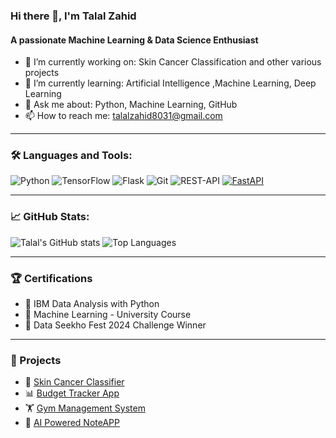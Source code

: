 ### Hi there 👋, I'm Talal Zahid
#### A passionate Machine Learning & Data Science Enthusiast

- 🔭 I’m currently working on: Skin Cancer Classification and other various projects
- 🌱 I’m currently learning: Artificial Intelligence ,Machine Learning, Deep Learning
- 💬 Ask me about: Python, Machine Learning, GitHub
- 📫 How to reach me: talalzahid8031@gmail.com

---

### 🛠️ Languages and Tools:
![Python](https://img.shields.io/badge/Python-3670A0?style=for-the-badge&logo=python&logoColor=ffdd54)
![TensorFlow](https://img.shields.io/badge/TensorFlow-FF6F00?style=for-the-badge&logo=tensorflow&logoColor=white)
![Flask](https://img.shields.io/badge/Flask-FFFFFF?style=for-the-badge&logo=flask&logoColor=red)
![Git](https://img.shields.io/badge/Git-F05032?style=for-the-badge&logo=git&logoColor=white)
![REST-API](https://img.shields.io/badge/REST_API-gray?style=for-the-badge&logo=rest&logoColor=black)
[![FastAPI](https://img.shields.io/badge/FastAPI-009688?style=for-the-badge&logo=fastapi&logoColor=white)](https://fastapi.tiangolo.com/)




---

### 📈 GitHub Stats:
![Talal's GitHub stats](https://github-readme-stats.vercel.app/api?username=TalalZahid&show_icons=true&theme=tokyonight)
![Top Languages](https://github-readme-stats.vercel.app/api/top-langs/?username=TalalZahid&layout=compact&theme=tokyonight)

---

### 🏆 Certifications
- 🧠 IBM Data Analysis with Python
- 🔬 Machine Learning - University Course
- 🧪 Data Seekho Fest 2024 Challenge Winner

---

### 📎 Projects
- 💼 [Skin Cancer Classifier](https://github.com/TalalZahid/SkinCancer-ML)
- 📊 [Budget Tracker App](https://github.com/TalalZahid/Budget-Tracker)
- 🏋️ [Gym Management System](https://github.com/TalalZahid/Gym-Management)
- 📝 [AI Powered NoteAPP](https://github.com/Talalzahid868/ML-Powerd-NoteApp.git)

